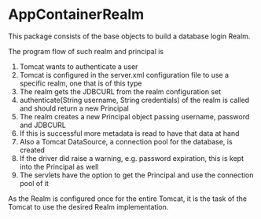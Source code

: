 # AppContainerRealm

This package consists of the base objects to build a database login Realm.

The program flow of such realm and principal is

1. Tomcat wants to authenticate a user
2. Tomcat is configured in the server.xml configuration file to use a specific realm, one that is of this type
3. The realm gets the JDBCURL from the realm configuration set
4. authenticate(String username, String credentials) of the realm is called and should return a new Principal
5. The realm creates a new Principal object passing username, password and JDBCURL
6. If this is successful more metadata is read to have that data at hand
7. Also a Tomcat DataSource, a connection pool for the database, is created
8. If the driver did raise a warning, e.g. password expiration, this is kept into the Principal as well
9. The servlets have the option to get the Principal and use the connection pool of it

As the Realm is configured once for the entire Tomcat, it is the task of the Tomcat to use the desired Realm implementation.